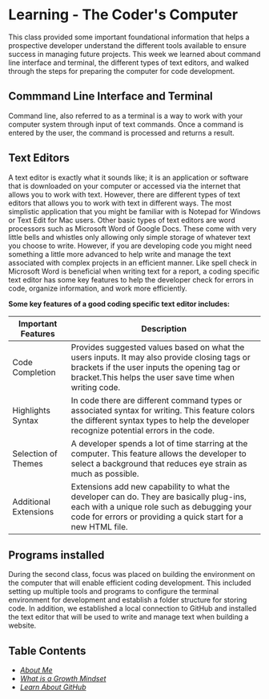 # Learning - The Coder's Computer
This class provided some important foundational information that helps a prospective developer understand the different tools available to ensure success in managing future projects. This week we learned about command line interface and terminal, the different types of text editors, and walked through the steps for preparing the computer for code development. 

## Commmand Line Interface and Terminal
Command line, also referred to as a terminal is a way to work with your computer system through input of text commands. Once a command is entered by the user, the command is processed and returns a result.

## Text Editors
A text editor is exactly what it sounds like; it is an application or software that is downloaded on your computer or accessed via the internet that allows you to work with text. However, there are different types of text editors that allows you to work with text in different ways. The most simplistic application that you might be familiar with is Notepad for Windows or Text Edit for Mac users. Other basic types of text editors are word processors such as Microsoft Word of Google Docs. These come with very little bells and whistles only allowing only simple storage of whatever text you choose to write. However, if you are developing code you might need something a little more advanced to help write and manage the text associated with complex projects in an efficient manner. Like spell check in Microsoft Word is beneficial when writing text for a report, a coding specific text editor has some key features to help the developer check for errors in code, organize information, and work more efficiently. 

**Some key features of a good coding specific text editor includes:**  

Important Features | Description
------------------ | -----------
Code Completion | Provides suggested values based on what the users inputs. It may also provide closing tags or brackets if the user inputs the opening tag or bracket.This helps the user save time when writing code.
Highlights Syntax | In code there are different command types or associated syntax for writing. This feature colors the different syntax types to help the developer recognize potential errors in the code.
Selection of Themes | A developer spends a lot of time starring at the computer. This feature allows the developer to select a background that reduces eye strain as much as possible.
Additional Extensions| Extensions add new capability to what the developer can do. They are basically plug-ins, each with a unique role such as debugging your code for errors or providing a quick start for a new HTML file.  

## Programs installed
During the second class, focus was placed on building the environment on the computer that will enable efficient coding development. This included setting up multiple tools and programs to configure the terminal environment for development and establish a folder structure for storing code. In addition, we established a local connection to GitHub and installed the text editor that will be used to write and manage text when building a website. 


## Table Contents
* [*About Me*](README.md)
* [*What is a Growth Mindset*](GrowthMindset.md)
* [*Learn About GitHub*](Markdown.md)

